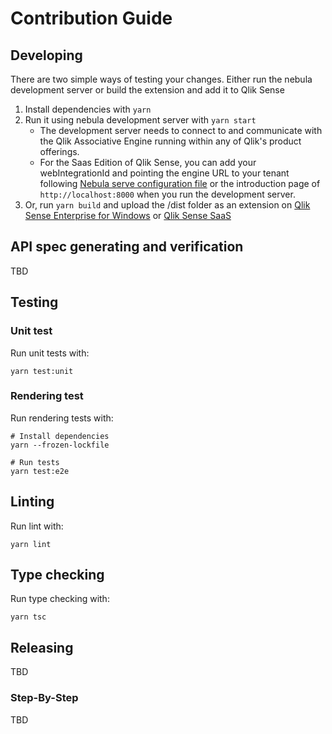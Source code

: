 # Contribution Guide

## Developing

There are two simple ways of testing your changes. Either run the nebula development server or build the extension and add it to Qlik Sense

1. Install dependencies with `yarn`
1. Run it using nebula development server with `yarn start`
   - The development server needs to connect to and communicate with the Qlik Associative Engine running within any of Qlik's product offerings.
   - For the Saas Edition of Qlik Sense, you can add your webIntegrationId and pointing the engine URL to your tenant following [Nebula serve configuration file](https://qlik.dev/libraries-and-tools/nebulajs/nebula-serve#configuration-file) or the introduction page of `http://localhost:8000` when you run the development server.
1. Or, run `yarn build` and upload the /dist folder as an extension on [Qlik Sense Enterprise for Windows](https://help.qlik.com/en-US/sense-developer/November2021/Subsystems/Extensions/Content/Sense_Extensions/Howtos/deploy-extensions.htm) or [Qlik Sense SaaS](https://help.qlik.com/en-US/cloud-services/Subsystems/Hub/Content/Sense_Hub/Admin/mc-extensions.htm)

## API spec generating and verification

TBD

## Testing

### Unit test

Run unit tests with:

    yarn test:unit

### Rendering test

Run rendering tests with:

    # Install dependencies
    yarn --frozen-lockfile

    # Run tests
    yarn test:e2e

## Linting

Run lint with:

    yarn lint

## Type checking

Run type checking with:

    yarn tsc

## Releasing

TBD

### Step-By-Step

TBD
